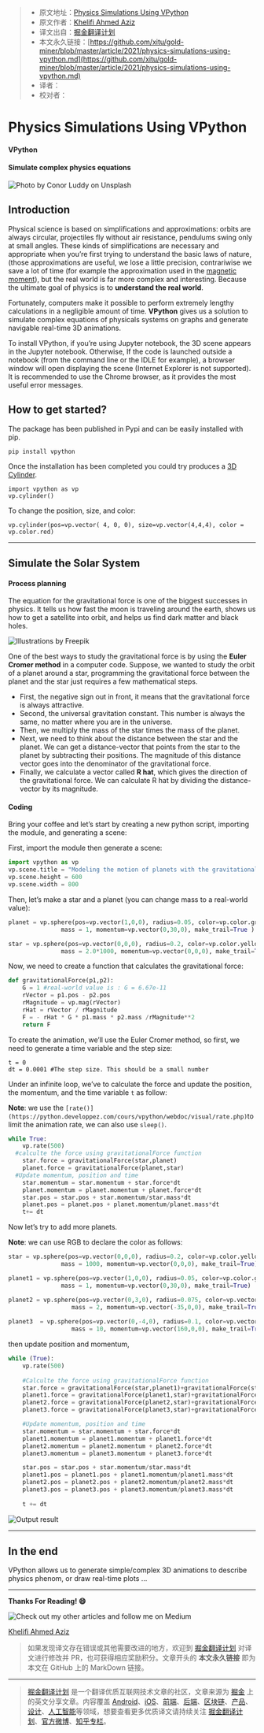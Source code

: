 > * 原文地址：[Physics Simulations Using VPython](https://levelup.gitconnected.com/physics-simulations-using-vpython-a3d6ee69d121)
> * 原文作者：[Khelifi Ahmed Aziz](https://medium.com/@ahmedazizkhelifi)
> * 译文出自：[掘金翻译计划](https://github.com/xitu/gold-miner)
> * 本文永久链接：[https://github.com/xitu/gold-miner/blob/master/article/2021/physics-simulations-using-vpython.md](https://github.com/xitu/gold-miner/blob/master/article/2021/physics-simulations-using-vpython.md)
> * 译者：
> * 校对者：

# Physics Simulations Using VPython

#### VPython

#### Simulate complex physics equations

![Photo by [Conor Luddy](https://unsplash.com/@opticonor?utm_source=medium&utm_medium=referral) on [Unsplash](https://unsplash.com?utm_source=medium&utm_medium=referral)](https://cdn-images-1.medium.com/max/10368/0*Fk0d8lVdHBnEvOLa)

## Introduction

Physical science is based on simplifications and approximations: orbits are always circular, projectiles fly without air resistance, pendulums swing only at small angles. These kinds of simplifications are necessary and appropriate when you’re first trying to understand the basic laws of nature, (those approximations are useful, we lose a little precision, contrariwise we save a lot of time (for example the approximation used in the [magnetic moment](https://en.wikipedia.org/wiki/Magnetic_dipole_moment)), but the real world is far more complex and interesting. Because the ultimate goal of physics is to **understand the real world**.

Fortunately, computers make it possible to perform extremely lengthy calculations in a negligible amount of time. **VPython** gives us a solution to simulate complex equations of physicals systems on graphs and generate navigable real-time 3D animations.

To install VPython, if you’re using Jupyter notebook, the 3D scene appears in the Jupyter notebook. Otherwise, If the code is launched outside a notebook (from the command line or the IDLE for example), a browser window will open displaying the scene (Internet Explorer is not supported). It is recommended to use the Chrome browser, as it provides the most useful error messages.

## How to get started?

The package has been published in Pypi and can be easily installed with pip.

```
pip install vpython
```

Once the installation has been completed you could try produces a [3D Cylinder](https://www.glowscript.org/docs/VPythonDocs/cylinder.html).

```
import vpython as vp
vp.cylinder()
```

To change the position, size, and color:

```
vp.cylinder(pos=vp.vector( 4, 0, 0), size=vp.vector(4,4,4), color = vp.color.red)
```

---

## Simulate the Solar System

#### Process planning

The equation for the gravitational force is one of the biggest successes in physics. It tells us how fast the moon is traveling around the earth, shows us how to get a satellite into orbit, and helps us find dark matter and black holes.

![Illustrations by [Freepik](http://www.freepik.com)](https://cdn-images-1.medium.com/max/2000/1*1CzQmLm9fgP-5TSCiHL0Mw.png)

One of the best ways to study the gravitational force is by using the **Euler Cromer method** in a computer code. Suppose, we wanted to study the orbit of a planet around a star, programming the gravitational force between the planet and the star just requires a few mathematical steps.

* First, the negative sign out in front, it means that the gravitational force is always attractive.
* Second, the universal gravitation constant. This number is always the same, no matter where you are in the universe.
* Then, we multiply the mass of the star times the mass of the planet.
* Next, we need to think about the distance between the star and the planet. We can get a distance-vector that points from the star to the planet by subtracting their positions. The magnitude of this distance vector goes into the denominator of the gravitational force.
* Finally, we calculate a vector called **R hat**, which gives the direction of the gravitational force. We can calculate R hat by dividing the distance-vector by its magnitude.

#### Coding

Bring your coffee and let’s start by creating a new python script, importing the module, and generating a scene:

First, import the module then generate a scene:

```Python
import vpython as vp
vp.scene.title = "Modeling the motion of planets with the gravitational force"
vp.scene.height = 600
vp.scene.width = 800
```

Then, let’s make a star and a planet (you can change mass to a real-world value):

```Python
planet = vp.sphere(pos=vp.vector(1,0,0), radius=0.05, color=vp.color.green,
               mass = 1, momentum=vp.vector(0,30,0), make_trail=True )

star = vp.sphere(pos=vp.vector(0,0,0), radius=0.2, color=vp.color.yellow,
               mass = 2.0*1000, momentum=vp.vector(0,0,0), make_trail=True)
```

Now, we need to create a function that calculates the gravitational force:

```Python
def gravitationalForce(p1,p2):
	G = 1 #real-world value is : G = 6.67e-11
	rVector = p1.pos - p2.pos
	rMagnitude = vp.mag(rVector)
	rHat = rVector / rMagnitude
	F = - rHat * G * p1.mass * p2.mass /rMagnitude**2
	return F
```

To create the animation, we’ll use the Euler Cromer method, so first, we need to generate a time variable and the step size:

```
t = 0
dt = 0.0001 #The step size. This should be a small number
```

Under an infinite loop, we’ve to calculate the force and update the position, the momentum, and the time variable `t` as follow:

**Note**: we use the `[rate()](https://python.developpez.com/cours/vpython/webdoc/visual/rate.php)`to limit the animation rate, we can also use `sleep()`.

```Python
while True:
	vp.rate(500)
  #calculte the force using gravitationalForce function
	star.force = gravitationalForce(star,planet)
	planet.force = gravitationalForce(planet,star)
  #Update momentum, position and time
	star.momentum = star.momentum + star.force*dt
	planet.momentum = planet.momentum + planet.force*dt
	star.pos = star.pos + star.momentum/star.mass*dt
	planet.pos = planet.pos + planet.momentum/planet.mass*dt
	t+= dt
```

Now let’s try to add more planets.

**Note**: we can use RGB to declare the color as follows:

```Python
star = vp.sphere(pos=vp.vector(0,0,0), radius=0.2, color=vp.color.yellow,
               mass = 1000, momentum=vp.vector(0,0,0), make_trail=True)

planet1 = vp.sphere(pos=vp.vector(1,0,0), radius=0.05, color=vp.color.green,
               mass = 1, momentum=vp.vector(0,30,0), make_trail=True)

planet2 = vp.sphere(pos=vp.vector(0,3,0), radius=0.075, color=vp.vector(0.0,0.82,0.33),#RGB color
                  mass = 2, momentum=vp.vector(-35,0,0), make_trail=True)
                  
planet3  = vp.sphere(pos=vp.vector(0,-4,0), radius=0.1, color=vp.vector(0.58,0.153,0.68),
                  mass = 10, momentum=vp.vector(160,0,0), make_trail=True)
```

then update position and momentum,

```Python
while (True):
    vp.rate(500)
    
 	#Calculte the force using gravitationalForce function
    star.force = gravitationalForce(star,planet1)+gravitationalForce(star,planet2)+gravitationalForce(star,planet3)
    planet1.force = gravitationalForce(planet1,star)+gravitationalForce(planet1,planet2)+gravitationalForce(planet1,planet3)
    planet2.force = gravitationalForce(planet2,star)+gravitationalForce(planet2,planet1)+gravitationalForce(planet2,planet3)
    planet3.force = gravitationalForce(planet3,star)+gravitationalForce(planet3,planet1)+gravitationalForce(planet3,planet2)

    #Update momentum, position and time
    star.momentum = star.momentum + star.force*dt
    planet1.momentum = planet1.momentum + planet1.force*dt
    planet2.momentum = planet2.momentum + planet2.force*dt
    planet3.momentum = planet3.momentum + planet3.force*dt

    star.pos = star.pos + star.momentum/star.mass*dt
    planet1.pos = planet1.pos + planet1.momentum/planet1.mass*dt
    planet2.pos = planet2.pos + planet2.momentum/planet2.mass*dt
    planet3.pos = planet3.pos + planet3.momentum/planet3.mass*dt
    
    t += dt
```

![Output result](https://cdn-images-1.medium.com/max/2000/1*IumWizGbiMgBzSrbBfeKQA.png)

---

## In the end

VPython allows us to generate simple/complex 3D animations to describe physics phenom, or draw real-time plots …

---

**Thanks For Reading! 😄**

![Check out my other articles and follow me on [Medium](https://medium.com/@ahmedazizkhelifi)](https://cdn-images-1.medium.com/max/2000/0*8yrIpeVSQR-rS3uw)

[Khelifi Ahmed Aziz](https://medium.com/u/862a0903708d?source=post_page-----c914b5652088----------------------)

> 如果发现译文存在错误或其他需要改进的地方，欢迎到 [掘金翻译计划](https://github.com/xitu/gold-miner) 对译文进行修改并 PR，也可获得相应奖励积分。文章开头的 **本文永久链接** 即为本文在 GitHub 上的 MarkDown 链接。

---

> [掘金翻译计划](https://github.com/xitu/gold-miner) 是一个翻译优质互联网技术文章的社区，文章来源为 [掘金](https://juejin.im) 上的英文分享文章。内容覆盖 [Android](https://github.com/xitu/gold-miner#android)、[iOS](https://github.com/xitu/gold-miner#ios)、[前端](https://github.com/xitu/gold-miner#前端)、[后端](https://github.com/xitu/gold-miner#后端)、[区块链](https://github.com/xitu/gold-miner#区块链)、[产品](https://github.com/xitu/gold-miner#产品)、[设计](https://github.com/xitu/gold-miner#设计)、[人工智能](https://github.com/xitu/gold-miner#人工智能)等领域，想要查看更多优质译文请持续关注 [掘金翻译计划](https://github.com/xitu/gold-miner)、[官方微博](http://weibo.com/juejinfanyi)、[知乎专栏](https://zhuanlan.zhihu.com/juejinfanyi)。
